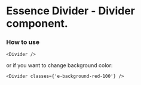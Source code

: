 # Essence Divider - Divider component.

### How to use

```
<Divider />
```

or if you want to change background color:

```
<Divider classes={'e-background-red-100'} />
```